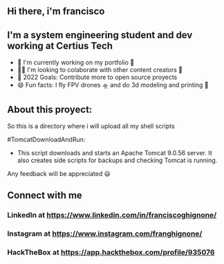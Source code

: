 ## Hi there, i'm francisco

## I'm a system engineering student and dev working at Certius Tech
- 📎 I'm currently working on my portfolio 🔖 
- 👨‍💻 I'm looking to colaborate with other content creators 🙌 
- 🥇 2022 Goals: Contribute more to open source proyects
- 😄 Fun facts: I fly FPV drones 🛸 and do 3d modeling and printing 🗽 

## About this proyect:
So this is a directory where i will upload all my shell scripts

#TomcatDownloadAndRun: 
  - This script downloads and starts an Apache Tomcat 9.0.56 server. It also creates side scripts for backups and checking Tomcat is running.

Any feedback will be appreciated 😃 


## Connect with me
### LinkedIn at https://www.linkedin.com/in/franciscoghignone/
### Instagram at https://www.instagram.com/franghignone/
### HackTheBox at https://app.hackthebox.com/profile/935076
